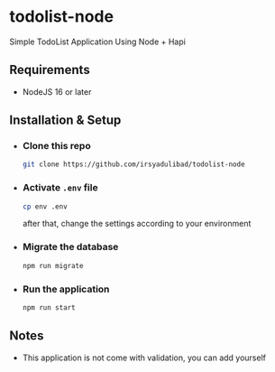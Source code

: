 # todolist-node
Simple TodoList Application Using Node + Hapi

## Requirements
- NodeJS 16 or later

## Installation & Setup
- ### Clone this repo
    ```bash
    git clone https://github.com/irsyadulibad/todolist-node
    ```
- ### Activate ``.env`` file
    ```bash
    cp env .env
    ```
    after that, change the settings according to your environment
- ### Migrate the database
    ```bash
    npm run migrate
    ```
- ### Run the application
    ```bash
    npm run start
    ```
    
## Notes
- This application is not come with validation, you can add yourself
